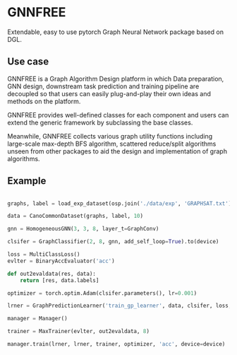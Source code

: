 # GNNFREE
Extendable, easy to use pytorch Graph Neural Network package based on DGL.

## Use case

GNNFREE is a Graph Algorithm Design platform in which Data preparation, GNN design, downstream task prediction and training pipeline are decoupled so that users can easily plug-and-play their own ideas and methods on the platform.

GNNFREE provides well-defined classes for each component and users can extend the generic framework by subclassing the base classes.

Meanwhile, GNNFREE collects various graph utility functions including large-scale max-depth BFS algorithm, scattered reduce/split algorithms unseen from other packages to aid the design and implementation of graph algorithms.

## Example

```python

graphs, label = load_exp_dataset(osp.join('./data/exp', 'GRAPHSAT.txt'))

data = CanoCommonDataset(graphs, label, 10)

gnn = HomogeneousGNN(3, 3, 8, layer_t=GraphConv)

clsifer = GraphClassifier(2, 8, gnn, add_self_loop=True).to(device)

loss = MultiClassLoss()
evlter = BinaryAccEvaluator('acc')

def out2evaldata(res, data):
    return [res, data.labels]

optimizer = torch.optim.Adam(clsifer.parameters(), lr=0.001)

lrner = GraphPredictionLearner('train_gp_learner', data, clsifer, loss, optimizer, 8)

manager = Manager()

trainer = MaxTrainer(evlter, out2evaldata, 8)

manager.train(lrner, lrner, trainer, optimizer, 'acc', device=device)
```
